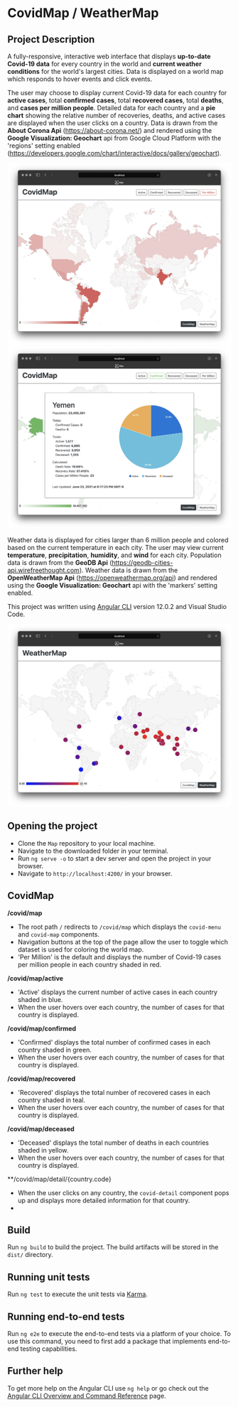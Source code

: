 # CovidMap / WeatherMap

## Project Description
A fully-responsive, interactive web interface that displays **up-to-date Covid-19 data** for every country in the world and **current weather conditions** for the world's largest cities. Data is displayed on a world map which responds to hover events and click events. 

The user may choose to display current Covid-19 data for each country for **active cases**, total **confirmed cases**, total **recovered cases**, total **deaths**, and **cases per million people**. Detailed data for each country and a **pie chart** showing the relative number of recoveries, deaths, and active cases are displayed when the user clicks on a country. Data is drawn from the **About Corona Api** (https://about-corona.net/) and rendered using the **Google Visualization: Geochart** api from Google Cloud Platform with the 'regions' setting enabled (https://developers.google.com/chart/interactive/docs/gallery/geochart). 

![image](https://github.com/rdtaylorjr/Map/blob/master/screenshots/covid-map-per-million.jpg)
![image](https://github.com/rdtaylorjr/Map/blob/master/screenshots/covid-map-detail.jpg)

Weather data is displayed for cities larger than 6 million people and colored based on the current temperature in each city. The user may view current **temperature**, **precipitation**, **humidity**, and **wind** for each city. Population data is drawn from the **GeoDB Api** (https://geodb-cities-api.wirefreethought.com). Weather data is drawn from the **OpenWeatherMap Api** (https://openweathermap.org/api) and rendered using the **Google Visualization: Geochart** api with the 'markers' setting enabled.

This project was written using [Angular CLI](https://github.com/angular/angular-cli) version 12.0.2 and Visual Studio Code.

![image](https://github.com/rdtaylorjr/Map/blob/master/screenshots/weather-map.jpg)

## Opening the project

- Clone the `Map` repository to your local machine. 
- Navigate to the downloaded folder in your terminal.
- Run `ng serve -o` to start a dev server and open the project in your browser.
- Navigate to `http://localhost:4200/` in your browser.

## CovidMap

**/covid/map**
- The root path `/` redirects to `/covid/map` which displays the `covid-menu` and `covid-map` components.
- Navigation buttons at the top of the page allow the user to toggle which dataset is used for coloring the world map.
- 'Per Million' is the default and displays the number of Covid-19 cases per million people in each country shaded in red.

**/covid/map/active**
 - 'Active' displays the current number of active cases in each country shaded in blue. 
 - When the user hovers over each country, the number of cases for that country is displayed.

**/covid/map/confirmed**
- 'Confirmed' displays the total number of confirmed cases in each country shaded in green. 
- When the user hovers over each country, the number of cases for that country is displayed.

**/covid/map/recovered**
- 'Recovered' displays the total number of recovered cases in each country shaded in teal. 
- When the user hovers over each country, the number of cases for that country is displayed.

**/covid/map/deceased**
- 'Deceased' displays the total number of deaths in each countries shaded in yellow. 
- When the user hovers over each country, the number of cases for that country is displayed.

**/covid/map/detail/{country.code}
- When the user clicks on any country, the `covid-detail` component pops up and displays more detailed information for that country.
- 



## Build

Run `ng build` to build the project. The build artifacts will be stored in the `dist/` directory.

## Running unit tests

Run `ng test` to execute the unit tests via [Karma](https://karma-runner.github.io).

## Running end-to-end tests

Run `ng e2e` to execute the end-to-end tests via a platform of your choice. To use this command, you need to first add a package that implements end-to-end testing capabilities.

## Further help

To get more help on the Angular CLI use `ng help` or go check out the [Angular CLI Overview and Command Reference](https://angular.io/cli) page.
